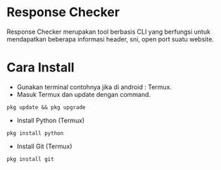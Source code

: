 # Response Checker
Response Checker merupakan tool berbasis CLI yang berfungsi untuk mendapatkan beberapa informasi header, sni, open port suatu website.
# Cara Install
- Gunakan terminal contohnya jika di android : Termux.
- Masuk Termux dan update dengan command.
```
pkg update && pkg upgrade
```
- Install Python (Termux)
```
pkg install python
```
- Install Git (Termux)
```
pkg install git
```











